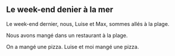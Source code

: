 ## Le week-end denier à la mer
Le week-end dernier, nous, Luise et Max, sommes allés à la plage.






Nous avons mangé dans un restaurant à la plage.

On a mangé une pizza.
Luise et moi mangé une pizza.




